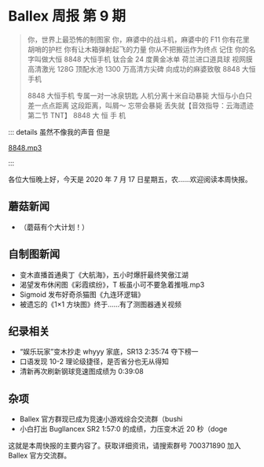 # Ballex 周报 第 9 期

> 你，世界上最恐怖的制图家
> 你，麻婆中的战斗机，麻婆中的 F11
> 你有花里胡哨的护栏
> 你有让木箱弹射起飞的力量
> 你从不把搬运作为终点
> 记住
> 你的名字叫做大恒
> 8848 大恒手机
> 钛合金 24 度黄金冰单
> 荷兰进口道具球
> 视网膜高清激光
> 128G 顶配水池
> 1300 万高清方尖碑
> 向成功的麻婆致敬
> 8848 大恒手机
>
> 8848 大恒手机
> 专属一对一冰泉钥匙
> 人机分离十米自动暴毙
> 大恒与小白只差一点点距离
> 这段距离，叫屑～
> 忘带会暴毙
> 丢失就【音效指导：云海遗迹第二节 TNT】
> 8848 大 恒 手 机

::: details 虽然不像我的声音 但是

<a href="/assets/8848.mp3" target="_blank">8848.mp3</a>

:::

各位大恒晚上好，今天是 2020 年 7 月 17 日星期五，农……欢迎阅读本周快报。

## 蘑菇新闻

- （蘑菇有个大计划！）

## 自制图新闻

- 变木直播首通奥丁《大航海》，五小时爆肝最终笑傲江湖
- 渴望发布休闲图《彩霞缤纷》，T 板虽小可不要急着推哦.mp3
- Sigmoid 发布好奇杀猫图《九连环逻辑》
- 被遗忘的《1×1 方块图》终于……有了测图器通关视频

## 纪录相关

- “娱乐玩家”变木抄走 whyyy 家底，SR13 2:35:74 夺下榜一
- 口语发现 10-2 理论级捷径，是否省分也无从得知
- 清新再次刷新钢球竞速图成绩为 0:39:08

## 杂项

- Ballex 官方群现已成为竞速小游戏综合交流群（bushi
- 小白打出 Bugllancex SR2 1:57:0 的成绩，力压变木近 20 秒（doge

这就是本周快报的主要内容了。获取详细资讯，请搜索群号 700371890 加入 Ballex 官方交流群。
